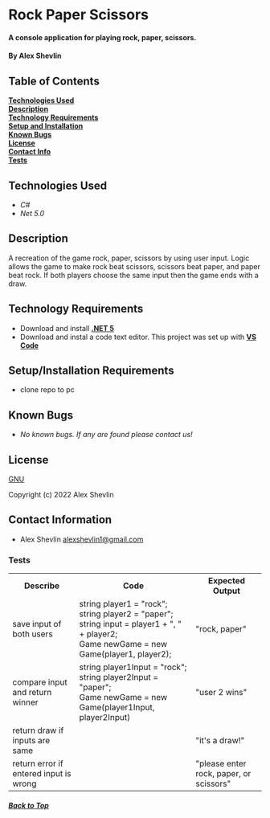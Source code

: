 # Rock Paper Scissors

#### A console application for playing rock, paper, scissors.

#### By Alex Shevlin

## Table of Contents

**[Technologies Used](#technologies-used)  
[Description](#description)  
[Technology Requirements](#technology-requirements)  
[Setup and Installation](#setupinstallation-requirements)  
[Known Bugs](#known-bugs)  
[License](#license)  
[Contact Info](#contact-information)  
[Tests](#tests)**

## Technologies Used

* _C#_
* _Net 5.0_

## Description

A recreation of the game rock, paper, scissors by using user input. Logic allows the game to make rock beat scissors, scissors beat paper, and paper beat rock. If both players choose the same input then the game ends with a draw.

## Technology Requirements

* Download and install **[.NET 5](https://dotnet.microsoft.com/en-us/download/dotnet/5.0)**  
* Download and instal a code text editor. This project was set up with **[VS Code](https://code.visualstudio.com/)**

## Setup/Installation Requirements

* clone repo to pc

## Known Bugs

* _No known bugs. If any are found please contact us!_

## License

[GNU](/LICENSE-GNU)

Copyright (c) 2022 Alex Shevlin

## Contact Information

* Alex Shevlin <alexshevlin1@gmail.com>

### **Tests**

<table>
  <tr>
    <th>Describe</th>
    <th>Code</th>
    <th>Expected Output</th>
  </tr>
  <tr>
    <td>save input of both users</td>
    <td>
      string player1 = "rock";
      <br>
      string player2 = "paper"; 
      <br>
      string input = player1 + ", " + player2; 
      <br>
      Game newGame = new Game(player1, player2);  
    </td>
    <td>
    "rock, paper"
    </td>
  </tr>
  <tr>
    <td>compare input and return winner</td>
    <td>
      string player1Input = "rock";
      <br>
      string player2Input = "paper";
      <br>
      Game newGame = new Game(player1Input, player2Input)
    </td>
    <td>"user 2 wins"</td>
  </tr>
    <tr>
    <td>return draw if inputs are same</td>
    <td>
    </td>
    <td>"it's a draw!"</td>
  </tr>
    </tr>
    <tr>
    <td>return error if entered input is wrong</td>
    <td>
    </td>
    <td>"please enter rock, paper, or scissors"</td>
  </tr>
</table>

###### **[Back to Top](#rock-paper-scissors)**

